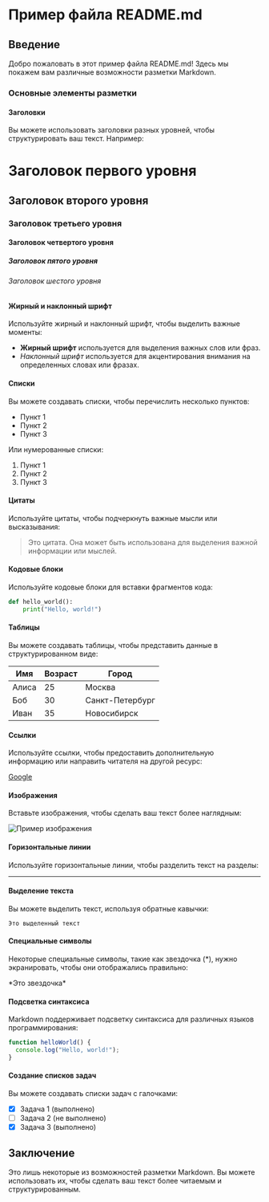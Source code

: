 # Пример файла README.md

## Введение

Добро пожаловать в этот пример файла README.md! Здесь мы покажем вам различные возможности разметки Markdown.

### Основные элементы разметки

#### Заголовки

Вы можете использовать заголовки разных уровней, чтобы структурировать ваш текст. Например:

# Заголовок первого уровня
## Заголовок второго уровня
### Заголовок третьего уровня
#### Заголовок четвертого уровня
##### Заголовок пятого уровня
###### Заголовок шестого уровня

#### Жирный и наклонный шрифт

Используйте жирный и наклонный шрифт, чтобы выделить важные моменты:

- **Жирный шрифт** используется для выделения важных слов или фраз.
- *Наклонный шрифт* используется для акцентирования внимания на определенных словах или фразах.

#### Списки

Вы можете создавать списки, чтобы перечислить несколько пунктов:

- Пункт 1
- Пункт 2
- Пункт 3

Или нумерованные списки:

1. Пункт 1
2. Пункт 2
3. Пункт 3

#### Цитаты

Используйте цитаты, чтобы подчеркнуть важные мысли или высказывания:

> Это цитата. Она может быть использована для выделения важной информации или мыслей.

#### Кодовые блоки

Используйте кодовые блоки для вставки фрагментов кода:

```python
def hello_world():
    print("Hello, world!")
```

#### Таблицы

Вы можете создавать таблицы, чтобы представить данные в структурированном виде:

| Имя         | Возраст | Город               |
|-------------|---------|---------------------|
| Алиса       | 25      | Москва              |
| Боб         | 30      | Санкт-Петербург     |
| Иван        | 35      | Новосибирск         |

#### Ссылки

Используйте ссылки, чтобы предоставить дополнительную информацию или направить читателя на другой ресурс:

[Google](https://www.google.com)

#### Изображения

Вставьте изображения, чтобы сделать ваш текст более наглядным:

![Пример изображения](https://via.placeholder.com/150)

#### Горизонтальные линии

Используйте горизонтальные линии, чтобы разделить текст на разделы:

---

#### Выделение текста

Вы можете выделить текст, используя обратные кавычки:

`Это выделенный текст`

#### Специальные символы

Некоторые специальные символы, такие как звездочка (*), нужно экранировать, чтобы они отображались правильно:

\*Это звездочка\*

#### Подсветка синтаксиса

Markdown поддерживает подсветку синтаксиса для различных языков программирования:

```javascript
function helloWorld() {
  console.log("Hello, world!");
}
```

#### Создание списков задач

Вы можете создавать списки задач с галочками:

- [x] Задача 1 (выполнено)
- [ ] Задача 2 (не выполнено)
- [x] Задача 3 (выполнено)

## Заключение

Это лишь некоторые из возможностей разметки Markdown. Вы можете использовать их, чтобы сделать ваш текст более читаемым и структурированным.
